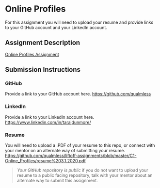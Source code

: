# Online Profiles
For this assignment you will need to upload your resume and provide links to your GitHub account and your LinkedIn account.

## Assignment Description
[Online Profiles Assignment](https://education.launchcode.org/liftoff/modules/assignments/online-profiles)

## Submission Instructions
 
### GitHub
Provide a link to your GitHub account here.
https://github.com/qualmless
 
### LinkedIn
Provide a link to your LinkedIn account here.
https://www.linkedin.com/in/tarajdunmore/

### Resume
You will need to upload a .PDF of your resume to this repo, or connect with your mentor on an alternate way of submitting your resume.
https://github.com/qualmless/liftoff-assignments/blob/master/C1-Online_Profiles/resume%203.1.2020.pdf

> *Your GitHub repository is public* if you do not want to upload your resume to a public facing repository, talk with your mentor about an alternate way to submit this assignment.
